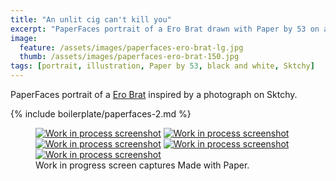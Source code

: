 ```yaml
---
title: "An unlit cig can't kill you"
excerpt: "PaperFaces portrait of a Ero Brat drawn with Paper by 53 on an iPad."
image: 
  feature: /assets/images/paperfaces-ero-brat-lg.jpg
  thumb: /assets/images/paperfaces-ero-brat-150.jpg
tags: [portrait, illustration, Paper by 53, black and white, Sktchy]
---
```


PaperFaces portrait of a [Ero Brat](http://sktchy.com/zPm01D) inspired by a photograph on Sktchy.

{% include boilerplate/paperfaces-2.md %}

<figure class="third">
	<a href="{{ site.url }}/assets/images/paperfaces-ero-brat-process-1-lg.jpg"><img src="{{ site.url }}/assets/images/paperfaces-ero-brat-process-1-600.jpg" alt="Work in process screenshot"></a>
	<a href="{{ site.url }}/assets/images/paperfaces-ero-brat-process-2-lg.jpg"><img src="{{ site.url }}/assets/images/paperfaces-ero-brat-process-2-600.jpg" alt="Work in process screenshot"></a>
	<a href="{{ site.url }}/assets/images/paperfaces-ero-brat-process-3-lg.jpg"><img src="{{ site.url }}/assets/images/paperfaces-ero-brat-process-3-600.jpg" alt="Work in process screenshot"></a>
	<a href="{{ site.url }}/assets/images/paperfaces-ero-brat-process-4-lg.jpg"><img src="{{ site.url }}/assets/images/paperfaces-ero-brat-process-4-600.jpg" alt="Work in process screenshot"></a>
	<a href="{{ site.url }}/assets/images/paperfaces-ero-brat-process-5-lg.jpg"><img src="{{ site.url }}/assets/images/paperfaces-ero-brat-process-5-600.jpg" alt="Work in process screenshot"></a>
	<figcaption>Work in progress screen captures Made with Paper.</figcaption>
</figure>
